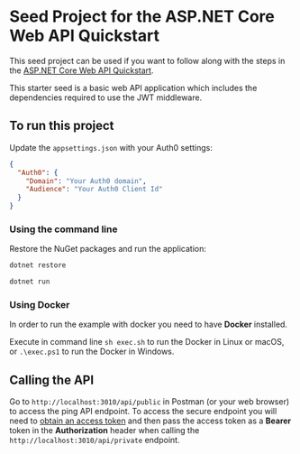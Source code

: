# Seed Project for the ASP.NET Core Web API Quickstart

This seed project can be used if you want to follow along with the steps in the [ASP.NET Core Web API Quickstart](https://auth0.com/docs/quickstart/backend/aspnet-core-webapi).

This starter seed is a basic web API application which includes the dependencies required to use the JWT middleware.

## To run this project

Update the `appsettings.json` with your Auth0 settings:

```json
{
  "Auth0": {
    "Domain": "Your Auth0 domain",
    "Audience": "Your Auth0 Client Id"
  } 
}
```

### Using the command line

Restore the NuGet packages and run the application:

```bash
dotnet restore

dotnet run
```

### Using Docker

In order to run the example with docker you need to have **Docker** installed.

Execute in command line `sh exec.sh` to run the Docker in Linux or macOS, or `.\exec.ps1` to run the Docker in Windows.

## Calling the API

Go to `http://localhost:3010/api/public` in Postman (or your web browser) to access the ping API endpoint. To access the secure endpoint you will need to [obtain an access token](https://auth0.com/docs/tokens/access-token#how-to-get-an-access-token) and then pass the access token as a **Bearer** token in the **Authorization** header when calling the `http://localhost:3010/api/private` endpoint.